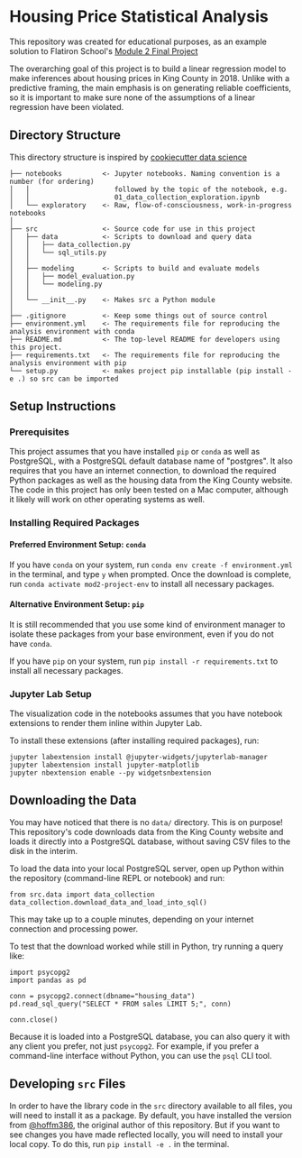 # Housing Price Statistical Analysis
This repository was created for educational purposes, as an example solution to Flatiron School's [Module 2 Final Project](https://github.com/learn-co-students/dsc-mod-2-project-seattle-ds-102819)

The overarching goal of this project is to build a linear regression model to make inferences about housing prices in King County in 2018.  Unlike with a predictive framing, the main emphasis is on generating reliable coefficients, so it is important to make sure none of the assumptions of a linear regression have been violated.

## Directory Structure

This directory structure is inspired by [cookiecutter data science](https://github.com/drivendata/cookiecutter-data-science)
```
├── notebooks          <- Jupyter notebooks. Naming convention is a number (for ordering)
│   │                     followed by the topic of the notebook, e.g.
│   │                     01_data_collection_exploration.ipynb
│   └── exploratory    <- Raw, flow-of-consciousness, work-in-progress notebooks
│
├── src                <- Source code for use in this project
│   ├── data           <- Scripts to download and query data
│   │   ├── data_collection.py
│   │   └── sql_utils.py
│   │
│   ├── modeling       <- Scripts to build and evaluate models
│   │   ├── model_evaluation.py
│   │   └── modeling.py
│   │
│   └── __init__.py    <- Makes src a Python module
│
├── .gitignore         <- Keep some things out of source control
├── environment.yml    <- The requirements file for reproducing the analysis environment with conda
├── README.md          <- The top-level README for developers using this project.
├── requirements.txt   <- The requirements file for reproducing the analysis environment with pip
└── setup.py           <- makes project pip installable (pip install -e .) so src can be imported
```

## Setup Instructions

### Prerequisites

This project assumes that you have installed `pip` or `conda` as well as PostgreSQL, with a PostgreSQL default database name of "postgres".  It also requires that you have an internet connection, to download the required Python packages as well as the housing data from the King County website.  The code in this project has only been tested on a Mac computer, although it likely will work on other operating systems as well.

### Installing Required Packages

#### Preferred Environment Setup: `conda`

If you have `conda` on your system, run `conda env create -f environment.yml` in the terminal, and type `y` when prompted.  Once the download is complete, run `conda activate mod2-project-env` to install all necessary packages.

#### Alternative Environment Setup: `pip`

It is still recommended that you use some kind of environment manager to isolate these packages from your base environment, even if you do not have `conda`.

If you have `pip` on your system, run `pip install -r requirements.txt` to install all necessary packages.

### Jupyter Lab Setup

The visualization code in the notebooks assumes that you have notebook extensions to render them inline within Jupyter Lab.

To install these extensions (after installing required packages), run:
```
jupyter labextension install @jupyter-widgets/jupyterlab-manager
jupyter labextension install jupyter-matplotlib
jupyter nbextension enable --py widgetsnbextension
```

## Downloading the Data

You may have noticed that there is no `data/` directory.  This is on purpose!  This repository's code downloads data from the King County website and loads it directly into a PostgreSQL database, without saving CSV files to the disk in the interim.

To load the data into your local PostgreSQL server, open up Python within the repository (command-line REPL or notebook) and run:
```
from src.data import data_collection
data_collection.download_data_and_load_into_sql()
```

This may take up to a couple minutes, depending on your internet connection and processing power.

To test that the download worked while still in Python, try running a query like:
```
import psycopg2
import pandas as pd
```
```
conn = psycopg2.connect(dbname="housing_data")
pd.read_sql_query("SELECT * FROM sales LIMIT 5;", conn)
```
```
conn.close()
```

Because it is loaded into a PostgreSQL database, you can also query it with any client you prefer, not just `psycopg2`.  For example, if you prefer a command-line interface without Python, you can use the `psql` CLI tool.

## Developing `src` Files

In order to have the library code in the `src` directory available to all files, you will need to install it as a package.  By default, you have installed the version from [@hoffm386](https://github.com/hoffm386), the original author of this repository.  But if you want to see changes you have made reflected locally, you will need to install your local copy.  To do this, run `pip install -e .` in the terminal.
